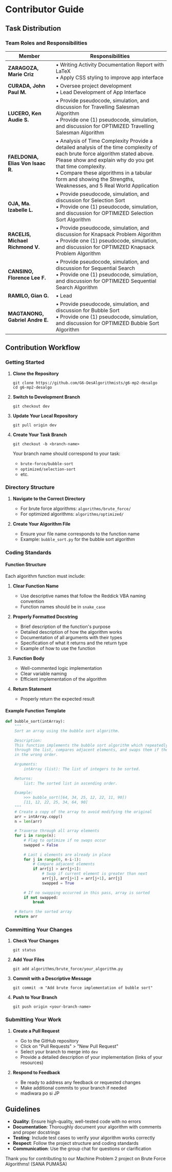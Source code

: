 # Contributor Guide

## Task Distribution

### Team Roles and Responsibilities

| Member | Responsibilities |
|--------|-----------------|
| **ZARAGOZA, Marie Criz** | • Writing Activity Documentation Report with LaTeX<br>• Apply CSS styling to improve app interface |
| **CURADA, John Paul M.** | • Oversee project development<br>• Lead Development of App Interface |
| **LUCERO, Ken Audie S.** | • Provide pseudocode, simulation, and discussion for Travelling Salesman Algorithm <br>• Provide one (1) pseudocode, simulation, and discussion for OPTIMIZED Travelling Salesman Algorithm |
| **FAELDONIA, Elias Von Isaac R.** | • Analysis of Time Complexity Provide a detailed analysis of the time complexity of each brute force algorithm stated above. Please show and explain why do you get that time complexity.<br> • Compare these algorithms in a tabular form and showing the Strengths, Weaknesses, and 5 Real World Application
| **OJA, Ma. Izabelle L.** | • Provide pseudocode, simulation, and discussion for Selection Sort<br>• Provide one (1) pseudocode, simulation, and discussion for OPTIMIZED Selection Sort Algorithm |
| **RACELIS, Michael Richmond V.** | • Provide pseudocode, simulation, and discussion for Knapsack Problem Algorithm<br>• Provide one (1) pseudocode, simulation, and discussion for OPTIMIZED Knapsack Problem Algorithm|
| **CANSINO, Florence Lee F.** | • Provide pseudocode, simulation, and discussion for Sequential Search<br>• Provide one (1) pseudocode, simulation, and discussion for OPTIMIZED Sequential Search Algorithm |
| **RAMILO, Gian G.** | • Lead  |
| **MAGTANONG, Gabriel Andre E.** | • Provide pseudocode, simulation, and discussion for Bubble Sort<br>• Provide one (1) pseudocode, simulation, and discussion for OPTIMIZED Bubble Sort Algorithm  |

## Contribution Workflow

### Getting Started

1. **Clone the Repository**
   ```
   git clone https://github.com/G6-DesAlgorithmists/g6-mp2-desalgo
   cd g6-mp2-desalgo
   ```

2. **Switch to Development Branch**
   ```
   git checkout dev
   ```

3. **Update Your Local Repository**
   ```
   git pull origin dev
   ```

4. **Create Your Task Branch**
   ```
   git checkout -b <branch-name>
   ```
   
   Your branch name should correspond to your task:
   - `brute-force/bubble-sort`
   - `optimized/selection-sort`
   - etc.

### Directory Structure

1. **Navigate to the Correct Directory**
   - For brute force algorithms: `algorithms/brute_force/`
   - For optimized algorithms: `algorithms/optimized/`

2. **Create Your Algorithm File**
   - Ensure your file name corresponds to the function name
   - Example: `bubble_sort.py` for the bubble sort algorithm

### Coding Standards

#### Function Structure

Each algorithm function must include:

1. **Clear Function Name**
   - Use descriptive names that follow the Reddick VBA naming convention
   - Function names should be in `snake_case`

2. **Properly Formatted Docstring**
   - Brief description of the function's purpose
   - Detailed description of how the algorithm works
   - Documentation of all arguments with their types
   - Specification of what it returns and the return type
   - Example of how to use the function

3. **Function Body**
   - Well-commented logic implementation
   - Clear variable naming
   - Efficient implementation of the algorithm

4. **Return Statement**
   - Properly return the expected result

#### Example Function Template

```python
def bubble_sort(intArray):
    """
    Sort an array using the bubble sort algorithm.
    
    Description:
    This function implements the bubble sort algorithm which repeatedly steps
    through the list, compares adjacent elements, and swaps them if they are
    in the wrong order.
    
    Arguments:
        intArray (list): The list of integers to be sorted.
    
    Returns:
        list: The sorted list in ascending order.
    
    Example:
        >>> bubble_sort([64, 34, 25, 12, 22, 11, 90])
        [11, 12, 22, 25, 34, 64, 90]
    """
    # Create a copy of the array to avoid modifying the original
    arr = intArray.copy()
    n = len(arr)
    
    # Traverse through all array elements
    for i in range(n):
        # Flag to optimize if no swaps occur
        swapped = False
        
        # Last i elements are already in place
        for j in range(0, n-i-1):
            # Compare adjacent elements
            if arr[j] > arr[j+1]:
                # Swap if current element is greater than next
                arr[j], arr[j+1] = arr[j+1], arr[j]
                swapped = True
        
        # If no swapping occurred in this pass, array is sorted
        if not swapped:
            break
    
    # Return the sorted array
    return arr
```

### Committing Your Changes

1. **Check Your Changes**
   ```
   git status
   ```

2. **Add Your Files**
   ```
   git add algorithms/brute_force/your_algorithm.py
   ```

3. **Commit with a Descriptive Message**
   ```
   git commit -m "Add brute force implementation of bubble sort"
   ```

4. **Push to Your Branch**
   ```
   git push origin <your-branch-name>
   ```

### Submitting Your Work

1. **Create a Pull Request**
   - Go to the GitHub repository
   - Click on "Pull Requests" > "New Pull Request"
   - Select your branch to merge into `dev`
   - Provide a detailed description of your implementation (links of your resources)

2. **Respond to Feedback**
   - Be ready to address any feedback or requested changes
   - Make additional commits to your branch if needed
   - madiwara po si JP

## Guidelines

- **Quality**: Ensure high-quality, well-tested code with no errors
- **Documentation**: Thoroughly document your algorithm with comments and proper docstrings
- **Testing**: Include test cases to verify your algorithm works correctly
- **Respect**: Follow the project structure and coding standards
- **Communication**: Use the group chat for questions or clarification

Thank you for contributing to our Machine Problem 2 project on Brute Force Algorithms! (SANA PUMASA) 
